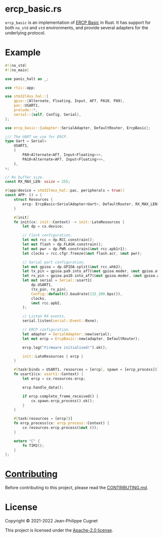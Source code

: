 # ercp_basic.rs

`ercp_basic` is an implementation of [ERCP
Basic](https://github.com/ercp/specifications/blob/v0.1.0/spec/ercp_basic.md) in
Rust. It has support for both `no_std` and `std` environments, and provide
several adapters for the underlying protocol.

# Example

```rust
#![no_std]
#![no_main]

use panic_halt as _;

use rtic::app;

use stm32l4xx_hal::{
    gpio::{Alternate, Floating, Input, AF7, PA10, PA9},
    pac::USART1,
    prelude::*,
    serial::{self, Config, Serial},
};

use ercp_basic::{adapter::SerialAdapter, DefaultRouter, ErcpBasic};

/// The UART we use for ERCP.
type Uart = Serial<
    USART1,
    (
        PA9<Alternate<AF7, Input<Floating>>>,
        PA10<Alternate<AF7, Input<Floating>>>,
    ),
>;

// Rx buffer size.
const RX_MAX_LEN: usize = 255;

#[app(device = stm32l4xx_hal::pac, peripherals = true)]
const APP: () = {
    struct Resources {
        ercp: ErcpBasic<SerialAdapter<Uart>, DefaultRouter, RX_MAX_LEN>,
    }

    #[init]
    fn init(cx: init::Context) -> init::LateResources {
        let dp = cx.device;

        // Clock configuration.
        let mut rcc = dp.RCC.constrain();
        let mut flash = dp.FLASH.constrain();
        let mut pwr = dp.PWR.constrain(&mut rcc.apb1r1);
        let clocks = rcc.cfgr.freeze(&mut flash.acr, &mut pwr);

        // Serial port configuration.
        let mut gpioa = dp.GPIOA.split(&mut rcc.ahb2);
        let tx_pin = gpioa.pa9.into_af7(&mut gpioa.moder, &mut gpioa.afrh);
        let rx_pin = gpioa.pa10.into_af7(&mut gpioa.moder, &mut gpioa.afrh);
        let mut serial = Serial::usart1(
            dp.USART1,
            (tx_pin, rx_pin),
            Config::default().baudrate(115_200.bps()),
            clocks,
            &mut rcc.apb2,
        );

        // Listen RX events.
        serial.listen(serial::Event::Rxne);

        // ERCP configuration.
        let adapter = SerialAdapter::new(serial);
        let mut ercp = ErcpBasic::new(adapter, DefaultRouter);

        ercp.log("Firmware initialised!").ok();

        init::LateResources { ercp }
    }

    #[task(binds = USART1, resources = [ercp], spawn = [ercp_process])]
    fn usart1(cx: usart1::Context) {
        let ercp = cx.resources.ercp;

        ercp.handle_data();

        if ercp.complete_frame_received() {
            cx.spawn.ercp_process().ok();
        }
    }

    #[task(resources = [ercp])]
    fn ercp_process(cx: ercp_process::Context) {
        cx.resources.ercp.process(&mut ());
    }

    extern "C" {
        fn TIM2();
    }
};
```

# [Contributing](CONTRIBUTING.md)

Before contributing to this project, please read the
[CONTRIBUTING.md](CONTRIBUTING.md).

# License

Copyright © 2021-2022 Jean-Philippe Cugnet

This project is licensed under the [Apache-2.0 license](LICENSE).
